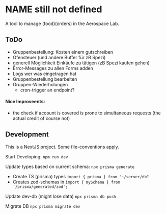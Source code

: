 # NAME still not defined
A tool to manage (food)(orders) in the Aerospace Lab.

## ToDo
- Gruppenbestellung: Kosten einem gutschreiben
- Ofensteuer (und andere Buffer für zB Spezi)
- generell Möglichkeit Einkäufe zu tätigen (zB Spezi kaufen gehen)
- Error-Messages zu allen Forms adden
- Logs wer was eingetragen hat
- Gruppenbestellung bearbeiten
- Gruppen-Wiederholungen
    - cron-trigger an endpoint?
#### Nice Improveents:
- the check if account is covered is prone to simultaneous requests (the actual credit of course not)


## Development
This is a NextJS project. Some file-conventions apply.

Start Developing:
`npm run dev`

Update types based on current schema:
`npx prisma generate`
- Create TS (prisma) types `import { prisma } from "~/server/db"`
- Creates zod-schemas in `import { mySchema } from '/prisma/generated/zod';`

Update dev-db (might lose data)
`npx prisma db push`

Migrate DB
`npx prisma migrate dev`